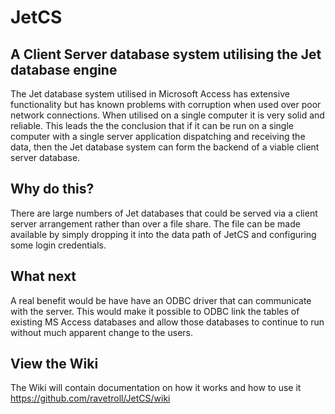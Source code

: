 # JetCS
## A Client Server database system utilising the Jet database engine
The Jet database system utilised in Microsoft Access has extensive functionality but has known problems with corruption when used over poor network connections.  When utilised on a single computer it is very solid and reliable.  This leads the the conclusion that if it can be run on a single computer with a single server application dispatching and receiving the data, then the Jet database system can form the backend of a viable client server database.

## Why do this?
There are large numbers of Jet databases that could be served via a client server arrangement rather than over a file share.  The file can be made available by simply dropping it into the data path of JetCS and configuring some login credentials.

## What next
A real benefit would be have have an ODBC driver that can communicate with the server.  This would make it possible to ODBC link the tables of existing MS Access databases and allow those databases to continue to run without much apparent change to the users.

## View the Wiki
The Wiki will contain documentation on how it works and how to use it
https://github.com/ravetroll/JetCS/wiki
